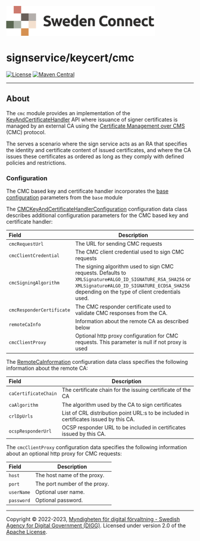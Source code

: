 ![Logo](../../docs/images/sweden-connect.png)


# signservice/keycert/cmc

[![License](https://img.shields.io/badge/License-Apache%202.0-blue.svg)](https://opensource.org/licenses/Apache-2.0) [![Maven Central](https://maven-badges.herokuapp.com/maven-central/se.swedenconnect.signservice/signservice-keycert-cmc/badge.svg)](https://maven-badges.herokuapp.com/maven-central/se.swedenconnect.signservice/signservice-keycert-cmc)

-----

## About

The `cmc` module provides an implementation of the [KeyAndCertificateHandler](https://github.com/swedenconnect/signservice/blob/main/core/src/main/java/se/swedenconnect/signservice/certificate/KeyAndCertificateHandler.java) API
where issuance of signer certificates is managed by an external CA using the [Certificate Management over CMS](https://www.rfc-editor.org/rfc/rfc5272.html) (CMC) protocol.

The serves a scenario where the sign service acts as an RA that specifies the identity and certificate content of issued certificates, and where
the CA issues these certificates as ordered as long as they comply with defined policies and restrictions.


### Configuration

The CMC based key and certificate handler incorporates the [base configuration](https://github.com/swedenconnect/signservice/tree/main/keycert/base)
parameters from the `base` module

The [CMCKeyAndCertificateHandlerConfiguration](https://github.com/swedenconnect/signservice/blob/main/keycert/cmc/src/main/java/se/swedenconnect/signservice/certificate/cmc/config/CMCKeyAndCertificateHandlerConfiguration.java)
configuration data class describes additional configuration parameters for the CMC based key and certificate handler:

| Field                      | Description                                                                                                                                                                                                  |
|:---------------------------|--------------------------------------------------------------------------------------------------------------------------------------------------------------------------------------------------------------|
| `cmcRequestUrl`            | The URL for sending CMC requests                                                                                                                                                                             |
| `cmcClientCredential`      | The CMC client credential used to sign CMC requests                                                                                                                                                          |
| `cmcSigningAlgorithm`      | The signing algorithm used to sign CMC requests. Defaults to `XMLSignature#ALGO_ID_SIGNATURE_RSA_SHA256` or  `XMLSignature#ALGO_ID_SIGNATURE_ECDSA_SHA256` depending on the type of client credentials used. |
| `cmcResponderCertificate`  | The CMC responder certificate used to validate CMC responses from the CA.                                                                                                                                    |
| `remoteCaInfo`             | Information about the remote CA as described below                                                                                                                                                           |
| `cmcClientProxy`           | Optional http proxy configuration for CMC requests. This parameter is null if not proxy is used                                                                                                              |

The [RemoteCaInformation](https://github.com/swedenconnect/signservice/blob/main/keycert/cmc/src/main/java/se/swedenconnect/signservice/certificate/cmc/ca/RemoteCaInformation.java)
configuration data class specifies the following information about the remote CA:

| Field                | Description                                                                            |
|:---------------------|----------------------------------------------------------------------------------------|
| `caCertificateChain` | The certificate chain for the issuing certificate of the CA                            |
| `caAlgorithm`        | The algorithm used by the CA to sign certificates                                      |
| `crlDpUrls`          | List of CRL distribution point URL:s to be included in certificates issued by this CA. |
| `ocspResponderUrl`   | OCSP responder URL to be included in certificates issued by this CA.                   |

The `cmcClientProxy` configuration data specifies the following information about an optional http proxy for CMC requests:

| Field      | Description                  |
|:-----------|------------------------------|
| `host`     | The host name of the proxy.   |
| `port`     | The port number of the proxy. |
| `userName` | Optional user name.           |
| `password` | Optional password.            |


-----

Copyright &copy; 2022-2023, [Myndigheten för digital förvaltning - Swedish Agency for Digital Government (DIGG)](http://www.digg.se). Licensed under version 2.0 of the [Apache License](http://www.apache.org/licenses/LICENSE-2.0).
